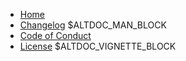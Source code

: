 * [Home](/)
* [Changelog]($ALTDOC_NEWS)
$ALTDOC_MAN_BLOCK
* [Code of Conduct]($ALTDOC_CODE_OF_CONDUCT)
* [License]($ALTDOC_LICENSE)
$ALTDOC_VIGNETTE_BLOCK
